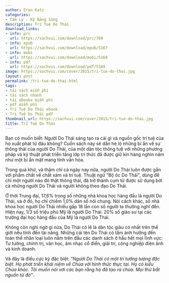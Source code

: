 ```yaml
---
author: Eran Katz
categories:
- Tâm Lý - Kỹ Năng Sống
description: Trí Tuệ Do Thái
download_links:
- info: prc
  url: https://sachvui.com/download/prc/769
- info: epub
  url: https://sachvui.com/download/epub/5167
- info: mobi
  url: https://sachvui.com/download/mobi/5168
- info: pdf
  url: https://sachvui.com/download/pdf/5169
image: https://sachvui.com/cover/2015/tri-tue-do-thai.jpg
layout: post
permalink: /tri-tue-do-thai.html
tags:
- tải sách miễn phí
- tải sách nhanh
- tải ebooks miễn phí
- pdf miễn phí
- Trí Tuệ Do Thái ebook
- Trí Tuệ Do Thái pdf
thumbnail_url: https://sachvui.com/cover/2015/tri-tue-do-thai.jpg
title: Trí Tuệ Do Thái
---
```


 <div class="item-desc text-justify"> <p>Bạn có muốn biết: Người Do Thái sáng tạo ra cái gì và nguồn gốc trí tuệ của họ xuất phát từ đâu không? Cuốn sách này sẽ dần hé lộ những bí ẩn về sự thông thái của người Do Thái, của một dân tộc thông tuệ với những phương pháp và kỹ thuật phát triển tầng lớp trí thức đã được giữ kín hàng nghìn năm như một bí ẩn mật mang tính văn hóa.</p><p>Trong quá khứ, và thậm chí cả ngày nay nữa, người Do Thái luôn được gắn với phẩm chất về chất xám và trí tuệ. Thuật ngữ "Bộ óc Do Thái", dùng để chỉ một người nào đó thật thông thái, đã trở thành cụm từ được sử dụng bởi cả những người Do Thái và người không theo đạo Do Thái.</p><p>Ở thời Trung đại, 17,6% trong số những nhà khoa học hàng đầu là người Do Thái, và ở đó, họ chỉ chiếm 1,0% dân số nói chung. Nói cách khác, số nhà khoa học người Do Thái nhiều gấp 18 lần con số người ta thường nghĩ đến. Hiện nay, 1/3 số triệu phú Mỹ là người Do Thái. 20% số giáo sư tại các trường đại học hàng đầu của Mỹ là người Do Thái.</p><p>Không còn nghi ngờ gì nữa, Do Thái có lẽ là dân tộc giàu có nhất trên thế giới nếu tính đến tài năng. Những cái tên Do Thái có tầm ảnh hưởng đến toàn thể nhân loại luôn nằm trên đầu các danh sách ở hầu hết mọi lĩnh vực: Tư tưởng, chính trị, văn học, âm nhạc cổ điển, giải trí, công nghiệp điện ảnh và kinh doanh.</p><p>Và đây là điều cực kỳ đặc biệt: <em>"Người Do Thái có một trí tưởng tượng đặc biệt. Họ phát triển khái niệm về Chúa với hình thức thực tại. Họ có kiểu Chúa khác. Tôi muốn nói với các bạn rằng họ đã tạo ra chúa. Mọi thứ bắt nguồn từ đó"</em>.</p> </div>